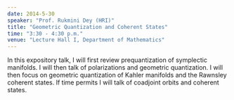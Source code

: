 ```yaml
---
date: 2014-5-30
speaker: "Prof. Rukmini Dey (HRI)"
title: "Geometric Quantization and Coherent States"
time: "3:30 - 4:30 p.m."
venue: "Lecture Hall I, Department of Mathematics"
---
```

In this expository talk, I will first review prequantization
of symplectic manifolds. I will then talk of polarizations and
geometric quantization. I will then focus on geometric quantization of
Kahler manifolds and the Rawnsley coherent states. If time permits I
will talk of coadjoint orbits and coherent states.
